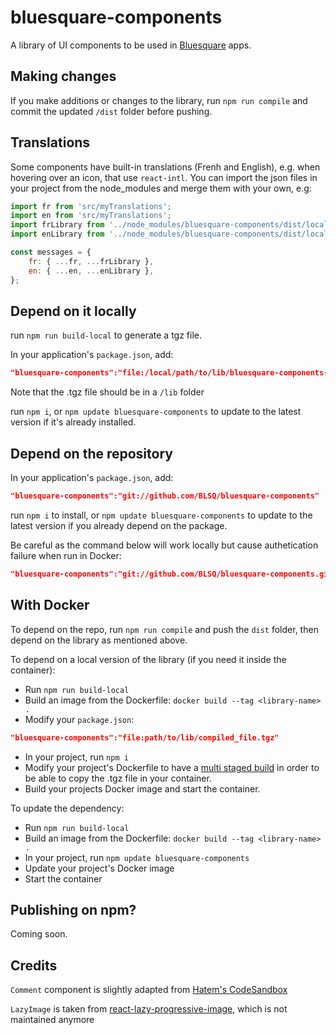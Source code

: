 # bluesquare-components
A library of UI components to be used in [Bluesquare](https://www.bluesquarehub.com) apps.

## Making changes

If you make additions or changes to the library, run `npm run compile` and commit the updated `/dist` folder before pushing.

## Translations

Some components have built-in translations (Frenh and English), e.g. when hovering over an icon, that use `react-intl`. You can import the json files in your project from the node_modules and merge them with your own, e.g:

```javascript
import fr from 'src/myTranslations'; 
import en from 'src/myTranslations'; 
import frLibrary from '../node_modules/bluesquare-components/dist/locale/fr.json';
import enLibrary from '../node_modules/bluesquare-components/dist/locale/en.json';

const messages = {
    fr: { ...fr, ...frLibrary },
    en: { ...en, ...enLibrary },
};
```

## Depend on it locally

run `npm run build-local` to generate a tgz file.

In your application's `package.json`, add:
```json
"bluesquare-components":"file:/local/path/to/lib/bluesquare-components-<version>.tgz"
```

Note that the .tgz file should be in a `/lib` folder

run `npm i`, or `npm update bluesquare-components` to update to the latest version if it's already installed.

## Depend on the repository 

In your application's `package.json`, add:
```json
"bluesquare-components":"git://github.com/BLSQ/bluesquare-components"
```

run `npm i` to install, or `npm update bluesquare-components` to update to the latest version if you already depend on the package.

Be careful as the command below will work locally but cause authetication failure when run in Docker: 
```json
"bluesquare-components":"git://github.com/BLSQ/bluesquare-components.git#<commit-ish>"
```

## With Docker

To depend on the repo, run `npm run compile` and push the `dist` folder, then depend on the library as mentioned above.

To depend on a local version of the library (if you need it inside the container):

- Run `npm run build-local`
- Build an image from the Dockerfile: `docker build --tag <library-name> .`
- Modify your `package.json`: 
```json
"bluesquare-components":"file:path/to/lib/compiled_file.tgz"
```
- In your project, run `npm i`
- Modify your project's Dockerfile to have a [multi staged build](https://stackoverflow.com/questions/57910644/docker-multistage-how-to-copy-built-files-between-stages) in order to be able to copy the .tgz file in your container.
- Build your projects Docker image and start the container.

To update the dependency:

- Run `npm run build-local`
- Build an image from the Dockerfile: `docker build --tag <library-name> .`
- In your project, run `npm update bluesquare-components`
- Update your project's Docker image
- Start the container


## Publishing on npm?

Coming soon.

## Credits

`Comment` component is slightly adapted from [Hatem's CodeSandbox](https://codesandbox.io/s/comment-box-with-material-ui-10p3c?file=/src/index.js:62-127)

`LazyImage` is taken from [react-lazy-progressive-image](https://github.com/imbhargav5/react-lazy-progressive-image), which is not maintained anymore